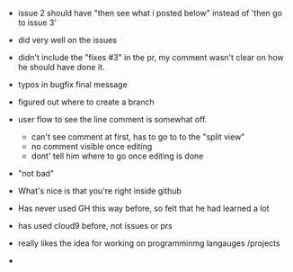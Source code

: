 * issue 2 should have "then see what i posted below" instead of 'then go to issue 3'
* did very well on the issues
* didn't include the "fixes #3" in the pr, my comment wasn't clear on how he should have done it.
* typos in bugfix final message
* figured out where to create a branch
* user flow to see the line comment is somewhat off. 
    - can't see comment at first, has to go to to the "split view"
    - no comment visible once editing
    - dont' tell him where to go once editing is done


* "not bad"
* What's nice is that you're right inside github
* Has never used GH this way before, so felt that he had learned a lot
* has used cloud9 before, not issues or prs
* really likes the idea for working on programminmg langauges /projects
* 